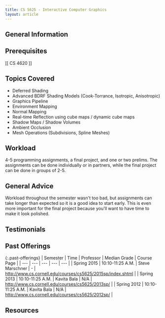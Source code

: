 ```yaml
---
title: CS 5625 - Interactive Computer Graphics
layout: article
---
```


## General Information

## Prerequisites

[[ CS 4620 ]]

## Topics Covered

 - Deferred Shading
 - Advanced BDRF Shading Models (Cook-Torrance, Isotropic, Anisotropic)
 - Graphics Pipeline
 - Environment Mapping
 - Normal Mapping
 - Real-time Reflection using cube maps / dynamic cube maps
 - Shadow Maps / Shadow Volumes
 - Ambient Occlusion
 - Mesh Operations (Subdivisions, Spline Meshes)

## Workload

4-5 programming assignments, a final project, and one or two prelims. The assignments can be done individually or in partners, while the final project can be done in groups of 2-5.

## General Advice

Workload throughout the semester wasn't too bad, but assignments can take longer than expected so it is a good idea to start early. This is even more important for the final project because you'll want to have time to make it look polished.

## Testimonials

## Past Offerings

{:.past-offerings}
| Semester | Time | Professor | Median Grade | Course Page |
| --- | --- | --- | --- | --- |
| Spring 2015 | 10:10-11:25 A.M. | Steve Marschner |  - | http://www.cs.cornell.edu/courses/cs5625/2015sp/index.shtml |
| Spring 2013 | 10:10-11:25 A.M. | Kavita Bala | N/A | http://www.cs.cornell.edu/courses/cs5625/2013sp/ |
| Spring 2012 | 10:10-11:25 A.M. | Kavita Bala | N/A | http://www.cs.cornell.edu/courses/cs5625/2012sp/ |

## Resources
